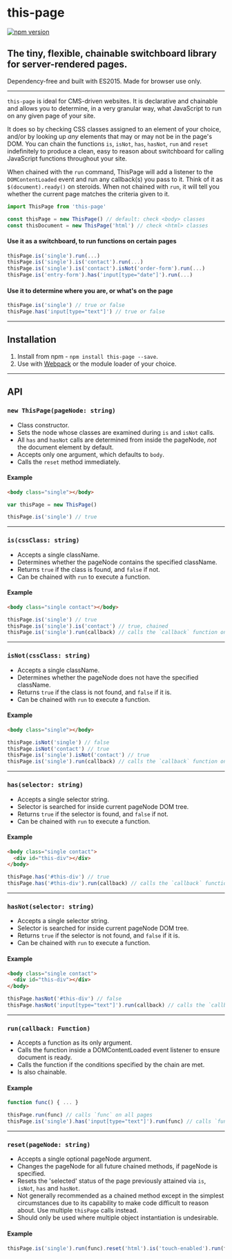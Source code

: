 # this-page

[![npm version](https://badge.fury.io/js/this-page.svg)](https://www.npmjs.com/package/this-page)

## The tiny, flexible, chainable switchboard library for server-rendered pages.

Dependency-free and built with ES2015. Made for browser use only.

---

`this-page` is ideal for CMS-driven websites. It is declarative and chainable and allows you to determine, in a very granular way, what JavaScript to run on any given page of your site.

It does so by checking CSS classes assigned to an element of your choice, and/or by looking up _any_ elements that may or may not be in the page's DOM. You can chain the functions `is`, `isNot`, `has`, `hasNot`, `run` and `reset` indefinitely to produce a clean, easy to reason about switchboard for calling JavaScript functions throughout your site.

When chained with the `run` command, ThisPage will add a listener to the `DOMContentLoaded` event and run any callback(s) you pass to it. Think of it as `$(document).ready()` on steroids. When not chained with `run`, it will tell you whether the current page matches the criteria given to it.

```js
import ThisPage from 'this-page'

const thisPage = new ThisPage() // default: check <body> classes
const thisDocument = new ThisPage('html') // check <html> classes
```

#### Use it as a switchboard, to run functions on certain pages

```js
thisPage.is('single').run(...)
thisPage.is('single').is('contact').run(...)
thisPage.is('single').is('contact').isNot('order-form').run(...)
thisPage.is('entry-form').has('input[type="date"]').run(...)
```

#### Use it to determine where you are, or what's on the page

```js
thisPage.is('single') // true or false
thisPage.has('input[type="text"]') // true or false
```

---

## Installation

1. Install from npm - `npm install this-page --save`.
2. Use with [Webpack](https://webpack.github.io/) or the module loader of your choice.

---

## API

### `new ThisPage(pageNode: string)`

- Class constructor.
- Sets the node whose classes are examined during `is` and `isNot` calls.
- All `has` and `hasNot` calls are determined from inside the pageNode, _not_ the document element by default.
- Accepts only one argument, which defaults to `body`.
- Calls the `reset` method immediately.

#### Example

```html
<body class="single"></body>
```

```js
var thisPage = new ThisPage()

thisPage.is('single') // true
```

---

### `is(cssClass: string)`

- Accepts a single className.
- Determines whether the pageNode contains the specified className.
- Returns `true` if the class is found, and `false` if not.
- Can be chained with `run` to execute a function.

#### Example

```html
<body class="single contact"></body>
```

```js
thisPage.is('single') // true
thisPage.is('single').is('contact') // true, chained
thisPage.is('single').run(callback) // calls the `callback` function on DOMContentLoaded
```

---

### `isNot(cssClass: string)`

- Accepts a single className.
- Determines whether the pageNode does not have the specified className.
- Returns `true` if the class is not found, and `false` if it is.
- Can be chained with `run` to execute a function.

#### Example

```html
<body class="single"></body>
```

```js
thisPage.isNot('single') // false
thisPage.isNot('contact') // true
thisPage.is('single').isNot('contact') // true
thisPage.is('single').run(callback) // calls the `callback` function on DOMContentLoaded
```

---

### `has(selector: string)`

- Accepts a single selector string.
- Selector is searched for inside current pageNode DOM tree.
- Returns `true` if the selector is found, and `false` if not.
- Can be chained with `run` to execute a function.

#### Example

```html
<body class="single contact">
  <div id="this-div"></div>
</body>
```

```js
thisPage.has('#this-div') // true
thisPage.has('#this-div').run(callback) // calls the `callback` function on DOMContentLoaded
```

---

### `hasNot(selector: string)`

- Accepts a single selector string.
- Selector is searched for inside current pageNode DOM tree.
- Returns `true` if the selector is not found, and `false` if it is.
- Can be chained with `run` to execute a function.

#### Example

```html
<body class="single contact">
  <div id="this-div"></div>
</body>
```

```js
thisPage.hasNot('#this-div') // false
thisPage.hasNot('input[type="text"]').run(callback) // calls the `callback` function on DOMContentLoaded
```

---

### `run(callback: Function)`

- Accepts a function as its only argument.
- Calls the function inside a DOMContentLoaded event listener to ensure document is ready.
- Calls the function if the conditions specified by the chain are met.
- Is also chainable.

#### Example

```js
function func() { ... }

thisPage.run(func) // calls `func` on all pages
thisPage.is('single').has('input[type="text"]').run(func) // calls `func`
```

---

### `reset(pageNode: string)`

- Accepts a single optional pageNode argument.
- Changes the pageNode for all future chained methods, if pageNode is specified.
- Resets the 'selected' status of the page previously attained via `is`, `isNot`, `has` and `hasNot`.
- Not generally recommended as a chained method except in the simplest circumstances due to its capability to make code difficult to reason about. Use multiple `thisPage` calls instead.
- Should only be used where multiple object instantiation is undesirable.

#### Example

```js
thisPage.is('single').run(func).reset('html').is('touch-enabled').run(func2)
```
